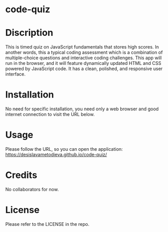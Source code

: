 # code-quiz

# Discription

This is timed quiz on JavaScript fundamentals that stores high scores. In another words, this a typical coding assessment which is a combination of multiple-choice questions and interactive coding challenges. This app will run in the browser, and it will feature dynamically updated HTML and CSS powered by JavaScript code. It has a clean, polished, and responsive user interface.

# Installation

No need for specific installation, you need only a web browser and good internet connection to visit the URL below.

# Usage

Please follow the URL, so you can open the application: https://desislavametodieva.github.io/code-quiz/

# Credits

No collaborators for now.

# License

Please refer to the LICENSE in the repo.




